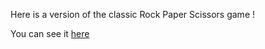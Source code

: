 Here is a version of the classic Rock Paper Scissors game !

You can see it <a href="https://morrismalone.github.io/rock_scissors_paper/">here</a>
